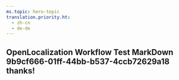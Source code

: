 ```yaml
---
ms.topic: hero-topic
translation.priority.ht: 
  - zh-cn
  - de-de
---
```

## OpenLocalization Workflow Test MarkDown 9b9cf666-01ff-44bb-b537-4ccb72629a18 thanks!
